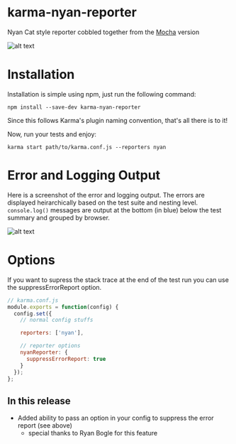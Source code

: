 karma-nyan-reporter
===================

Nyan Cat style reporter cobbled together from the [Mocha](http://visionmedia.github.io/mocha/) version

![alt text](https://googledrive.com/host/0BxhEGuYWG8zAWHlxTmtNbWtibEE/karma-nyan-reporter.gif "Nyan Cat Reporter for Karma")

Installation
========

Installation is simple using npm, just run the following command:

    npm install --save-dev karma-nyan-reporter

Since this follows Karma's plugin naming convention, that's all there is to it!

Now, run your tests and enjoy:

    karma start path/to/karma.conf.js --reporters nyan

Error and Logging Output
=========

Here is a screenshot of the error and logging output. The errors are displayed heirarchically based on the test suite and nesting level. ```console.log()``` messages are output at the bottom (in blue) below the test summary and grouped by browser.

![alt text](https://googledrive.com/host/0BxhEGuYWG8zAWHlxTmtNbWtibEE/karma-nyan-reporter-errors.png "Nyan Cat Reporter Error Output")

Options
=========

If you want to supress the stack trace at the end of the test run you can use the suppressErrorReport option.

```js
// karma.conf.js
module.exports = function(config) {
  config.set({
    // normal config stuffs

    reporters: ['nyan'],

    // reporter options
    nyanReporter: {
      suppressErrorReport: true
    }
  });
};
```

In this release
-----------
 - Added ability to pass an option in your config to suppress the error report (see above)
    - special thanks to Ryan Bogle for this feature
